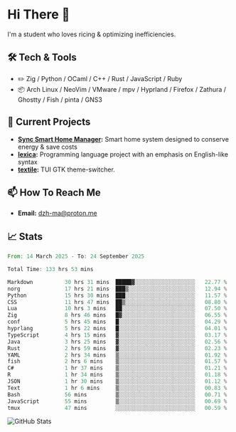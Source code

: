 # Hi There 👋
I'm a student who loves ricing & optimizing inefficiencies.
## 🛠️ Tech & Tools
- ✏️  Zig / Python / OCaml / C++ / Rust / JavaScript / Ruby
- 📦 Arch Linux / NeoVim / VMware / mpv / Hyprland / Firefox / Zathura / Ghostty / Fish / pinta / GNS3
## 🔭 Current Projects
- **[Sync Smart Home Manager](https://github.com/dzh-ma/sync):** Smart home system designed to conserve energy & save costs
- **[lexica](https://github.com/dzh-ma/lexica):** Programming language project with an emphasis on English-like syntax
- **[textile](https://github.com/dzh-ma/textile):** TUI GTK theme-switcher.
## 📫 How To Reach Me
- **Email:** [dzh-ma@proton.me](mailto:dzh-ma@proton.me)
## 📈 Stats
<!--START_SECTION:waka-->

```rust
From: 14 March 2025 - To: 24 September 2025

Total Time: 133 hrs 53 mins

Markdown          30 hrs 31 mins  █████▓░░░░░░░░░░░░░░░░░░░   22.77 %
norg              17 hrs 21 mins  ███▒░░░░░░░░░░░░░░░░░░░░░   12.94 %
Python            15 hrs 30 mins  ███░░░░░░░░░░░░░░░░░░░░░░   11.57 %
CSS               11 hrs 47 mins  ██▒░░░░░░░░░░░░░░░░░░░░░░   08.80 %
Lua               10 hrs 3 mins   ██░░░░░░░░░░░░░░░░░░░░░░░   07.50 %
Zig               8 hrs 46 mins   █▓░░░░░░░░░░░░░░░░░░░░░░░   06.55 %
conf              5 hrs 45 mins   █░░░░░░░░░░░░░░░░░░░░░░░░   04.29 %
hyprlang          5 hrs 22 mins   █░░░░░░░░░░░░░░░░░░░░░░░░   04.01 %
TypeScript        4 hrs 15 mins   ▓░░░░░░░░░░░░░░░░░░░░░░░░   03.17 %
Java              3 hrs 25 mins   ▓░░░░░░░░░░░░░░░░░░░░░░░░   02.56 %
Rust              2 hrs 59 mins   ▓░░░░░░░░░░░░░░░░░░░░░░░░   02.23 %
YAML              2 hrs 34 mins   ▒░░░░░░░░░░░░░░░░░░░░░░░░   01.92 %
fish              2 hrs 6 mins    ▒░░░░░░░░░░░░░░░░░░░░░░░░   01.57 %
C#                1 hr 37 mins    ▒░░░░░░░░░░░░░░░░░░░░░░░░   01.21 %
R                 1 hr 34 mins    ▒░░░░░░░░░░░░░░░░░░░░░░░░   01.18 %
JSON              1 hr 30 mins    ▒░░░░░░░░░░░░░░░░░░░░░░░░   01.12 %
Text              1 hr 6 mins     ▒░░░░░░░░░░░░░░░░░░░░░░░░   00.83 %
Bash              56 mins         ▒░░░░░░░░░░░░░░░░░░░░░░░░   00.71 %
JavaScript        55 mins         ▒░░░░░░░░░░░░░░░░░░░░░░░░   00.69 %
tmux              47 mins         ░░░░░░░░░░░░░░░░░░░░░░░░░   00.59 %
```

<!--END_SECTION:waka-->

![GitHub Stats](https://github-readme-stats.vercel.app/api?username=dzh-ma&show_icons=true&theme=transparent)
